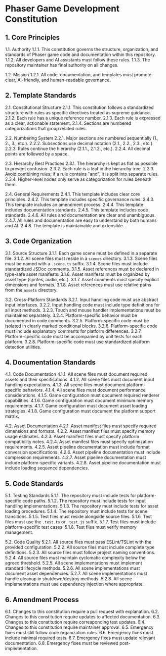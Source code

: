 
# Phaser Game Development Constitution

## 1. Core Principles

1.1. Authority
1.1.1. This constitution governs the structure, organization, and standards of Phaser game code and documentation within this repository.
1.1.2. All developers and AI assistants must follow these rules.
1.1.3. The repository maintainer has final authority on all changes.

1.2. Mission
1.2.1. All code, documentation, and templates must promote clear, AI-friendly, and human-readable governance.

## 2. Template Standards

2.1. Constitutional Structure
2.1.1. This constitution follows a standardized structure with rules as specific directives treated as supreme guidance.
2.1.2. Each rule has a unique reference number.
2.1.3. Each rule is expressed as a clear, actionable statement.
2.1.4. Sections are numbered categorizations that group related rules.

2.2. Numbering System
2.2.1. Major sections are numbered sequentially (1., 2., 3., etc.).
2.2.2. Subsections use decimal notation (2.1., 2.2., 2.3., etc.).
2.2.3. Rules continue the hierarchy (2.1.1., 2.1.2., etc.).
2.2.4. All decimal points are followed by a space.

2.3. Hierarchy Best Practices
2.3.1. The hierarchy is kept as flat as possible to prevent confusion.
2.3.2. Each rule is a leaf in the hierarchy tree.
2.3.3. Avoid combining rules; if a rule contains "and", it is split into separate rules.
2.3.4. Higher-level nodes only serve as categorization for rules beneath them.

2.4. General Requirements
2.4.1. This template includes clear core principles.
2.4.2. This template includes specific governance rules.
2.4.3. This template includes an amendment process.
2.4.4. This template includes documentation standards.
2.4.5. This template includes code standards.
2.4.6. All rules and documentation are clear and unambiguous.
2.4.7. All rules and documentation are easy to understand by both humans and AI.
2.4.8. The template is maintainable and extensible.

## 3. Code Organization

3.1. Source Structure
3.1.1. Each game scene must be defined in a separate file.
3.1.2. All scene files must reside in a `scenes` directory.
3.1.3. Scene files must be named with a `.scene.ts` suffix.
3.1.4. Scene files must include standardized JSDoc comments.
3.1.5. Asset references must be declared in type-safe asset manifests.
3.1.6. Asset manifests must be organized by asset type (sprites, audio, etc.).
3.1.7. Asset comments must specify explicit dimensions and formats.
3.1.8. Asset references must use relative paths from the `assets` directory.

3.2. Cross-Platform Standards
3.2.1. Input handling code must use abstract input interfaces.
3.2.2. Input handling code must include type definitions for all input methods.
3.2.3. Touch and mouse handler implementations must be maintained separately.
3.2.4. Platform-specific behavior must be documented in code comments.
3.2.5. Platform-specific code must be isolated in clearly marked conditional blocks.
3.2.6. Platform-specific code must include explanatory comments for platform differences.
3.2.7. Platform-specific code must be accompanied by unit tests for each platform.
3.2.8. Platform-specific code must use standardized platform detection utilities.

## 4. Documentation Standards

4.1. Code Documentation
4.1.1. All scene files must document required assets and their specifications.
4.1.2. All scene files must document input handling expectations.
4.1.3. All scene files must document platform-specific behaviors.
4.1.4. All scene files must document performance considerations.
4.1.5. Game configuration must document required renderer capabilities.
4.1.6. Game configuration must document minimum memory requirements.
4.1.7. Game configuration must document asset loading strategies.
4.1.8. Game configuration must document the platform support matrix.

4.2. Asset Documentation
4.2.1. Asset manifest files must specify required dimensions and formats.
4.2.2. Asset manifest files must specify memory usage estimates.
4.2.3. Asset manifest files must specify platform compatibility notes.
4.2.4. Asset manifest files must specify optimization requirements.
4.2.5. Asset pipeline documentation must include format conversion specifications.
4.2.6. Asset pipeline documentation must include compression requirements.
4.2.7. Asset pipeline documentation must include platform-specific variants.
4.2.8. Asset pipeline documentation must include loading sequence dependencies.

## 5. Code Standards

5.1. Testing Standards
5.1.1. The repository must include tests for platform-specific code paths.
5.1.2. The repository must include tests for input handling implementations.
5.1.3. The repository must include tests for asset loading procedures.
5.1.4. The repository must include tests for scene transitions.
5.1.5. Test files must reside alongside source files.
5.1.6. Test files must use the `.test.ts` or `.test.js` suffix.
5.1.7. Test files must include platform-specific test cases.
5.1.8. Test files must verify memory management.

5.2. Code Quality
5.2.1. All source files must pass ESLint/TSLint with the provided configuration.
5.2.2. All source files must include complete type definitions.
5.2.3. All source files must follow project naming conventions.
5.2.4. All source files must maintain cyclomatic complexity below the agreed threshold.
5.2.5. All scene implementations must implement standard lifecycle methods.
5.2.6. All scene implementations must document asset dependencies.
5.2.7. All scene implementations must handle cleanup in shutdown/destroy methods.
5.2.8. All scene implementations must use dependency injection where appropriate.

## 6. Amendment Process

6.1. Changes to this constitution require a pull request with explanation.
6.2. Changes to this constitution require updates to affected documentation.
6.3. Changes to this constitution require corresponding test updates.
6.4. Changes to this constitution require maintainer approval.
6.5. Emergency fixes must still follow code organization rules.
6.6. Emergency fixes must include minimal required tests.
6.7. Emergency fixes must update relevant documentation.
6.8. Emergency fixes must be reviewed post-implementation.
